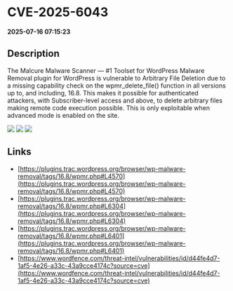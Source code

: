 # CVE-2025-6043

**2025-07-16 07:15:23**

## Description
The Malcure Malware Scanner — #1 Toolset for WordPress Malware Removal plugin for WordPress is vulnerable to Arbitrary File Deletion due to a missing capability check on the wpmr_delete_file() function in all versions up to, and including, 16.8. This makes it possible for authenticated attackers, with Subscriber-level access and above, to delete arbitrary files making remote code execution possible. This is only exploitable when advanced mode is enabled on the site.

![](https://img.shields.io/static/v1?label=Score&message=8.1&color=red)
![](https://img.shields.io/static/v1?label=Severity&message=HIGH&color=red)
![](https://img.shields.io/static/v1?label=CWE&message=Auth&color=green)

## Links
- [https://plugins.trac.wordpress.org/browser/wp-malware-removal/tags/16.8/wpmr.php#L4570](https://plugins.trac.wordpress.org/browser/wp-malware-removal/tags/16.8/wpmr.php#L4570)
- [https://plugins.trac.wordpress.org/browser/wp-malware-removal/tags/16.8/wpmr.php#L6304](https://plugins.trac.wordpress.org/browser/wp-malware-removal/tags/16.8/wpmr.php#L6304)
- [https://plugins.trac.wordpress.org/browser/wp-malware-removal/tags/16.8/wpmr.php#L6401](https://plugins.trac.wordpress.org/browser/wp-malware-removal/tags/16.8/wpmr.php#L6401)
- [https://www.wordfence.com/threat-intel/vulnerabilities/id/d44fe4d7-1af5-4e26-a33c-43a9cce4174c?source=cve](https://www.wordfence.com/threat-intel/vulnerabilities/id/d44fe4d7-1af5-4e26-a33c-43a9cce4174c?source=cve)
